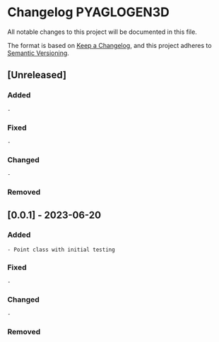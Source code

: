 # Changelog PYAGLOGEN3D

All notable changes to this project will be documented in this file.

The format is based on [Keep a Changelog](https://keepachangelog.com/en/1.0.0/),
and this project adheres to [Semantic Versioning](https://semver.org/spec/v2.0.0.html).

## [Unreleased]

### Added
    - 

### Fixed
    -

### Changed
    - 

### Removed

## [0.0.1] - 2023-06-20

### Added
    - Point class with initial testing

### Fixed
    - 

### Changed
    - 

### Removed

